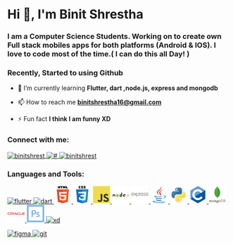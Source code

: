 <h1 align="Left">Hi 👋, I'm Binit Shrestha</h1>
<h3 align="Left">I am a Computer Science Students. Working on to create own Full stack mobiles apps for both platforms (Android & IOS). I love to code most of the time.( I can do this all Day! )</h3>
<h3 align = "left"> Recently, Started to using Github</h3>
<!-- <p align="left"> <a href="https://github.com/ryo-ma/github-profile-trophy"><img src="https://github-profile-trophy.vercel.app/?username=binitshrest" alt="binitshrest" /></a> </p> -->

<!-- - 🔭 I’m currently working on [----](----) -->

- 🌱 I’m currently learning **Flutter, dart ,node.js, express and mongodb**

<!-- - 👯 I’m looking to collaborate on [----](----) -->

<!-- - 🤝 I’m looking for help with [----](----) -->

<!-- - 👨‍💻 All of my projects are available at [----](----) -->

<!-- - 💬 Ask me about **----** -->

- 📫 How to reach me **binitshrestha16@gmail.com**

<!-- - 📄 Know about my experiences [----](----) -->

- ⚡ Fun fact **I think I am funny XD**

<h3 align="left">Connect with me:</h3>
<p align="left">
<a href="https://twitter.com/binitshrest" target="blank"><img align="center" src="https://raw.githubusercontent.com/rahuldkjain/github-profile-readme-generator/master/src/images/icons/Social/twitter.svg" alt="binitshrest" height="30" width="40" />
</a>
<a href="https://linkedin.com/in/#" target="blank"><img align="center" src="https://raw.githubusercontent.com/rahuldkjain/github-profile-readme-generator/master/src/images/icons/Social/linked-in-alt.svg" alt="#" height="30" width="40" />
</a>
<a href="https://instagram.com/binitshrest" target="blank"><img align="center" src="https://raw.githubusercontent.com/rahuldkjain/github-profile-readme-generator/master/src/images/icons/Social/instagram.svg" alt="binitshrest" height="30" width="40" />
</a>
</p>

<h3 align="left">Languages and Tools:</h3>
<p align="left"> 
  <a href="https://flutter.dev" target="_blank"> 
    <img src="https://www.vectorlogo.zone/logos/flutterio/flutterio-icon.svg" alt="flutter" width="40" height="40"/>
  </a> 
  <a href="https://dart.dev" target="_blank"> 
   <img src="https://www.vectorlogo.zone/logos/dartlang/dartlang-icon.svg" alt="dart" width="40" height="40"/>
 </a>
  <a href="https://www.w3.org/html/" target="_blank"> 
    <img src="https://raw.githubusercontent.com/devicons/devicon/master/icons/html5/html5-original-wordmark.svg" alt="html5" width="40" height="40"/> 
  </a>
  <a href="https://www.w3schools.com/css/" target="_blank"> 
   <img src="https://raw.githubusercontent.com/devicons/devicon/master/icons/css3/css3-original-wordmark.svg" alt="css3" width="40" height="40"/> 
 </a>
  <a href="https://developer.mozilla.org/en-US/docs/Web/JavaScript" target="_blank"> 
    <img src="https://raw.githubusercontent.com/devicons/devicon/master/icons/javascript/javascript-original.svg" alt="javascript" width="40" height="40"/>
  </a>
  <a href="https://nodejs.org" target="_blank">
   <img src="https://raw.githubusercontent.com/devicons/devicon/master/icons/nodejs/nodejs-original-wordmark.svg" alt="nodejs" width="40" height="40"/> 
  </a>
 <a href="https://expressjs.com" target="_blank"> 
   <img src="https://raw.githubusercontent.com/devicons/devicon/master/icons/express/express-original-wordmark.svg" alt="express" width="40" height="40"/>
 </a> 
<!--  <a href="https://firebase.google.com/" target="_blank"> 
   <img src="https://www.vectorlogo.zone/logos/firebase/firebase-icon.svg" alt="firebase" width="40" height="40"/> 
 </a>  --> 
  <a href="https://www.java.com" target="_blank"> 
    <img src="https://raw.githubusercontent.com/devicons/devicon/master/icons/java/java-original.svg" alt="java" width="40" height="40"/> 
  </a> 
  <a href="https://www.python.org" target="_blank">
    <img src="https://raw.githubusercontent.com/devicons/devicon/master/icons/python/python-original.svg" alt="python" width="40" height="40"/>
  </a>
  <a href="https://www.cprogramming.com/" target="_blank"> 
   <img src="https://raw.githubusercontent.com/devicons/devicon/master/icons/c/c-original.svg" alt="c" width="40" height="40"/> 
 </a> 
  <a href="https://www.mongodb.com/" target="_blank">
    <img src="https://raw.githubusercontent.com/devicons/devicon/master/icons/mongodb/mongodb-original-wordmark.svg" alt="mongodb" width="40" height="40"/> 
  </a> 
  <a href="https://www.oracle.com/" target="_blank">
    <img src="https://raw.githubusercontent.com/devicons/devicon/master/icons/oracle/oracle-original.svg" alt="oracle" width="40" height="40"/> 
  </a> 
  <a href="https://www.photoshop.com/en" target="_blank">
    <img src="https://raw.githubusercontent.com/devicons/devicon/master/icons/photoshop/photoshop-line.svg" alt="photoshop" width="40" height="40"/> 
  </a> 
  <a href="https://www.adobe.com/products/xd.html" target="_blank">
    <img src="https://cdn.worldvectorlogo.com/logos/adobe-xd.svg" alt="xd" width="40" height="40"/>
  </a> </p>
  <a href="https://www.figma.com/" target="_blank">
   <img src="https://www.vectorlogo.zone/logos/figma/figma-icon.svg" alt="figma" width="40" height="40"/>
 </a>
   <a href="https://git-scm.com/" target="_blank"> 
    <img src="https://www.vectorlogo.zone/logos/git-scm/git-scm-icon.svg" alt="git" width="40" height="40"/> 
  </a>

<!-- <p><img align="center" src="https://github-readme-stats.vercel.app/api/top-langs?username=binitshrest&show_icons=true&locale=en&layout=compact" alt="binitshrest" /></p> -->
